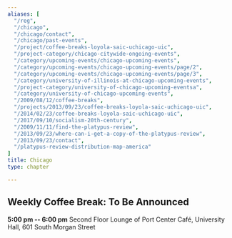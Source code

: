 ```yaml
---
aliases: [
  "/reg",
  "/chicago",
  "/chicago/contact",
  "/chicago/past-events",
  "/project/coffee-breaks-loyola-saic-uchicago-uic",
  "/project-category/chicago-citywide-ongoing-events",
  "/category/upcoming-events/chicago-upcoming-events",
  "/category/upcoming-events/chicago-upcoming-events/page/2",
  "/category/upcoming-events/chicago-upcoming-events/page/3",
  "/category/university-of-illinois-at-chicago-upcoming-events",
  "/project-category/university-of-chicago-upcoming-eventsa",
  "/category/university-of-chicago-upcoming-events",
  "/2009/08/12/coffee-breaks",
  "/projects/2013/09/23/coffee-breaks-loyola-saic-uchicago-uic",
  "/2014/02/23/coffee-breaks-loyola-saic-uchicago-uic",
  "/2017/09/10/socialism-20th-century",
  "/2009/11/11/find-the-platypus-review",
  "/2013/09/23/where-can-i-get-a-copy-of-the-platypus-review",
  "/2013/09/23/contact",
  "/platypus-review-distribution-map-america"
]
title: Chicago
type: chapter

---
```

## Weekly Coffee Break: To Be Announced

**5:00 pm -- 6:00 pm** Second Floor Lounge of Port Center Café, University Hall, 601 South Morgan Street

